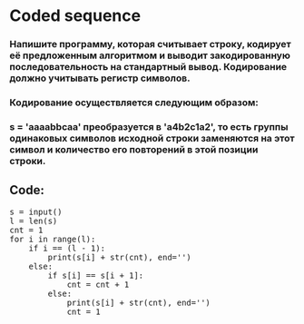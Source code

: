 # Coded sequence

### Напишите программу, которая считывает строку, кодирует её предложенным алгоритмом и выводит закодированную последовательность на стандартный вывод. Кодирование должно учитывать регистр символов.

### Кодирование осуществляется следующим образом:
### s = 'aaaabbсaa' преобразуется в 'a4b2с1a2', то есть группы одинаковых символов исходной строки заменяются на этот символ и количество его повторений в этой позиции строки.

## Code:

<pre>
s = input()
l = len(s)
cnt = 1
for i in range(l):
    if i == (l - 1):
        print(s[i] + str(cnt), end='')
    else:
        if s[i] == s[i + 1]:
            cnt = cnt + 1
        else:
            print(s[i] + str(cnt), end='')
            cnt = 1
